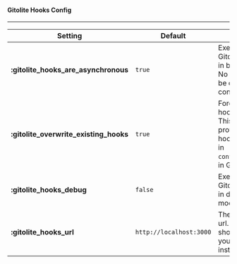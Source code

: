 #### Gitolite Hooks Config
***

Setting | Default | Notes
--------|---------|------
**:gitolite_hooks_are_asynchronous**   | `true`  | Execute Gitolite hooks in background. No output will be display on console.
**:gitolite_overwrite_existing_hooks** | `true`  | Force Gitolite hooks update. This install our provided hooks (those in ```contrib/hooks```) in Gitolite.
**:gitolite_hooks_debug**              | `false` | Execute Gitolite hooks in debug mode.
**:gitolite_hooks_url**                | `http://localhost:3000` | The Redmine url. This should point to your Redmine instance.
